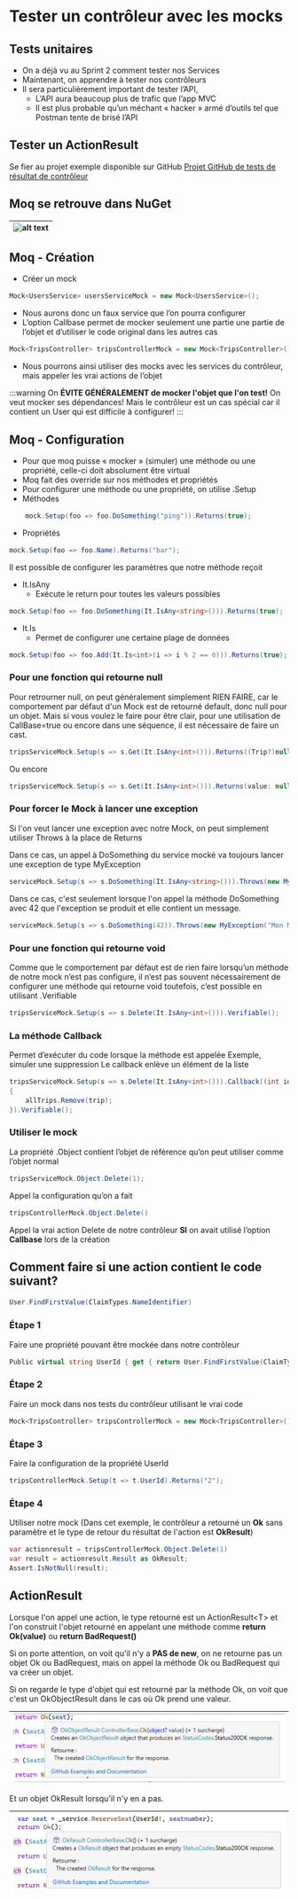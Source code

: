 # Tester un contrôleur avec les mocks

## Tests unitaires

- On a déjà vu au Sprint 2 comment tester nos Services
- Maintenant, on apprendre à tester nos contrôleurs
- Il sera particulièrement important de tester l’API, 
    - L’API aura beaucoup plus de trafic que l’app MVC
    - Il est plus probable qu’un méchant « hacker » armé d’outils tel que Postman tente de brisé l’API

## Tester un ActionResult

Se fier au projet exemple disponible sur GitHub
[Projet GitHub de tests de résultat de contrôleur](https://github.com/CEM-420-5W5/action.result)

## Moq se retrouve dans NuGet

|![alt text](/img/infos/Mocks/librairieMoq.png)|
|-|

## Moq - Création

- Créer un mock
```csharp
Mock<UsersService> usersServiceMock = new Mock<UsersService>();
```
- Nous aurons donc un faux service que l’on pourra configurer
- L’option Callbase permet de mocker seulement une partie une partie de l’objet et d’utiliser le code original dans les autres cas
```csharp
Mock<TripsController> tripsControllerMock = new Mock<TripsController>() { CallBase = true };
```
- Nous pourrons ainsi utiliser des mocks avec les services du contrôleur, mais appeler les vrai actions de l’objet

:::warning
On **ÉVITE GÉNÉRALEMENT de mocker l'objet que l'on test!** On veut mocker ses dépendances! Mais le contrôleur est un cas spécial car il contient un User qui est difficile à configurer!
:::

## Moq - Configuration

- Pour que moq puisse « mocker » (simuler) une méthode ou une propriété, celle-ci doit absolument être virtual
- Moq fait des override sur nos méthodes et propriétés
- Pour configurer une méthode ou une propriété, on utilise .Setup
- Méthodes

```csharp
    mock.Setup(foo => foo.DoSomething("ping")).Returns(true);
```
- Propriétés

```csharp
mock.Setup(foo => foo.Name).Returns("bar");
```

Il est possible de configurer les paramètres que notre méthode reçoit

- It.IsAny
    - Exécute le return pour toutes les valeurs possibles
```csharp
mock.Setup(foo => foo.DoSomething(It.IsAny<string>())).Returns(true);
```

- It.Is
    - Permet de configurer une certaine plage de données
```csharp
mock.Setup(foo => foo.Add(It.Is<int>(i => i % 2 == 0))).Returns(true);
```

### Pour une fonction qui retourne null

Pour retrourner null, on peut généralement simplement RIEN FAIRE, car le comportement par défaut d'un Mock est de retourné default, donc null pour un objet. Mais si vous voulez le faire pour être clair, pour une utilisation de CallBase=true ou encore dans une séquence, il est nécessaire de faire un cast. 
```csharp
tripsServiceMock.Setup(s => s.Get(It.IsAny<int>())).Returns((Trip?)null);
```
Ou encore
```csharp
tripsServiceMock.Setup(s => s.Get(It.IsAny<int>())).Returns(value: null);
```

### Pour forcer le Mock à lancer une exception

Si l'on veut lancer une exception avec notre Mock, on peut simplement utiliser Throws à la place de Returns

Dans ce cas, un appel à DoSomething du service mocké va toujours lancer une exception de type MyException
```csharp
serviceMock.Setup(s => s.DoSomething(It.IsAny<string>())).Throws(new MyException());
```

Dans ce cas, c'est seulement lorsque l'on appel la méthode DoSomething avec 42 que l'exception se produit et elle contient un message.
```csharp
serviceMock.Setup(s => s.DoSomething(42)).Throws(new MyException("Mon Message"));
```


### Pour une fonction qui retourne void

Comme que le comportement par défaut est de rien faire lorsqu’un méthode de notre mock n’est pas configure, il n’est pas souvent nécessairement de configurer une méthode qui retourne void toutefois, c’est possible en utilisant .Verifiable
```csharp
tripsServiceMock.Setup(s => s.Delete(It.IsAny<int>())).Verifiable();
```

### La méthode Callback
Permet d’exécuter du code lorsque la méthode est appelée
Exemple, simuler une suppression
Le callback enlève un élément de la liste
```csharp
tripsServiceMock.Setup(s => s.Delete(It.IsAny<int>())).Callback((int id) =>
{
    allTrips.Remove(trip);
}).Verifiable();
```

### Utiliser le mock

La propriété .Object contient l’objet de référence qu’on peut utiliser comme l’objet normal
```csharp
tripsServiceMock.Object.Delete(1);
```
Appel la configuration qu’on a fait
```csharp
tripsControllerMock.Object.Delete()
```
Appel la vrai action Delete de notre contrôleur **SI** on avait utilisé l’option **Callbase** lors de la création


## Comment faire si une action contient le code suivant?
```csharp
User.FindFirstValue(ClaimTypes.NameIdentifier)
```

### Étape 1 
Faire une propriété pouvant être mockée dans notre contrôleur
```csharp
Public virtual string UserId { get { return User.FindFirstValue(ClaimTypes.NameIdentifier)!; } }
```

### Étape 2
Faire un mock dans nos tests du contrôleur utilisant le vrai code
```csharp
Mock<TripsController> tripsControllerMock = new Mock<TripsController>() { CallBase = true };
```

### Étape 3
Faire la configuration de la propriété UserId
```csharp
tripsControllerMock.Setup(t => t.UserId).Returns("2");
```

### Étape 4
Utiliser notre mock (Dans cet exemple, le contrôleur a retourné un **Ok** sans paramètre et le type de retour du résultat de l'action est **OkResult**)
```csharp
var actionresult = tripsControllerMock.Object.Delete(1)
var result = actionresult.Result as OkResult;
Assert.IsNotNull(result);
```


## ActionResult

Lorsque l'on appel une action, le type retourné est un ActionResult\<T\> et l'on construit l'objet retourné en appelant une méthode comme **return Ok(value)** ou **return BadRequest()**

Si on porte attention, on voit qu'il n'y a **PAS de new**, on ne retourne pas un objet Ok ou BadRequest, mais on appel la méthode Ok ou BadRequest qui va créer un objet.

Si on regarde le type d'objet qui est retourné par la méthode Ok, on voit que c'est un OkObjectResult dans le cas où Ok prend une valeur.

|![Alt text](image-5.png)|
|-|

Et un objet OkResult lorsqu'il n'y en a pas.

|![Alt text](image-6.png)|
|-|





